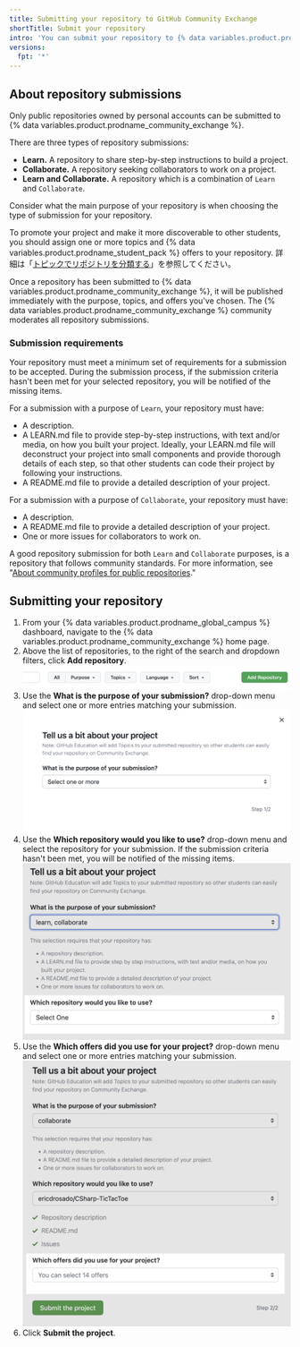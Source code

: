 ```yaml
---
title: Submitting your repository to GitHub Community Exchange
shortTitle: Submit your repository
intro: 'You can submit your repository to {% data variables.product.prodname_community_exchange %} for others to view or contribute to.'
versions:
  fpt: '*'
---
```


## About repository submissions

Only public repositories owned by personal accounts can be submitted to {% data variables.product.prodname_community_exchange %}.

There are three types of repository submissions:

- **Learn.** A repository to share step-by-step instructions to build a project.
- **Collaborate.** A repository seeking collaborators to work on a project.
- **Learn and Collaborate.** A repository which is a combination of `Learn` and `Collaborate`.

Consider what the main purpose of your repository is when choosing the type of submission for your repository.

To promote your project and make it more discoverable to other students, you should assign one or more topics and {% data variables.product.prodname_student_pack %} offers to your repository. 詳細は「[トピックでリポジトリを分類する](/repositories/managing-your-repositorys-settings-and-features/customizing-your-repository/classifying-your-repository-with-topics)」を参照してください。

Once a repository has been submitted to {% data variables.product.prodname_community_exchange %}, it will be published immediately with the purpose, topics, and offers you've chosen. The {% data variables.product.prodname_community_exchange %} community moderates all repository submissions.

### Submission requirements

Your repository must meet a minimum set of requirements for a submission to be accepted. During the submission process, if the submission criteria hasn't been met for your selected repository, you will be notified of the missing items.

For a submission with a purpose of `Learn`, your repository must have:
- A description.
- A LEARN.md file to provide step-by-step instructions, with text and/or media, on how you built your project. Ideally, your LEARN.md file will deconstruct your project into small components and provide thorough details of each step, so that other students can code their project by following your instructions.
- A README.md file to provide a detailed description of your project.

For a submission with a purpose of `Collaborate`, your repository must have:
- A description.
- A README.md file to provide a detailed description of your project.
- One or more issues for collaborators to work on.

A good repository submission for both `Learn` and `Collaborate` purposes, is a repository that follows community standards. For more information, see "[About community profiles for public repositories](/communities/setting-up-your-project-for-healthy-contributions/about-community-profiles-for-public-repositories)."

## Submitting your repository

1. From your {% data variables.product.prodname_global_campus %} dashboard, navigate to the {% data variables.product.prodname_community_exchange %} home page.
1. Above the list of repositories, to the right of the search and dropdown filters, click **Add repository**. ![Screenshot of the Add repository button](/assets/images/help/education/community-exchange-submission-add-repo.png)
1. Use the **What is the purpose of your submission?** drop-down menu and select one or more entries matching your submission. ![Screenshot of the purpose dropdown for a repository submission](/assets/images/help/education/community-exchange-repo-submission-purpose.png)
1. Use the **Which repository would you like to use?** drop-down menu and select the repository for your submission. If the submission criteria hasn't been met, you will be notified of the missing items. ![Screenshot of the repository dropdown for a repository submission](/assets/images/help/education/community-exchange-repo-submission-repo.png)
1. Use the **Which offers did you use for your project?** drop-down menu and select one or more entries matching your submission. ![Screenshot of the offers dropdown for a repository submission](/assets/images/help/education/community-exchange-repo-submission-offers.png)
1. Click **Submit the project**.
